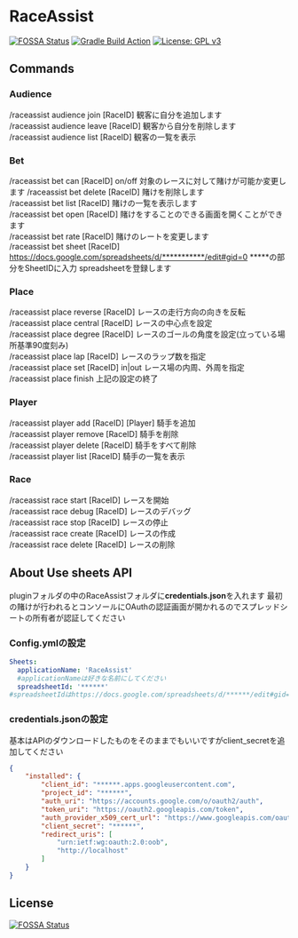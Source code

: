 # RaceAssist
[![FOSSA Status](https://app.fossa.com/api/projects/custom%2B27464%2Fgithub.com%2FNlkomaru%2FRaceAssist-advance.svg?type=shield)](https://app.fossa.com/projects/custom%2B27464%2Fgithub.com%2FNlkomaru%2FRaceAssist-advance?ref=badge_shield)
[![Gradle Build Action](https://github.com/Nlkomaru/RaceAssist-advance/actions/workflows/blank.yml/badge.svg)](https://github.com/Nlkomaru/RaceAssist-advance/actions/workflows/blank.yml)
[![License: GPL v3](https://img.shields.io/badge/License-GPLv3-blue.svg)](https://www.gnu.org/licenses/gpl-3.0)
## Commands

### Audience

/raceassist audience join [RaceID]  観客に自分を追加します<br>
/raceassist audience leave [RaceID] 観客から自分を削除します<br>
/raceassist audience list [RaceID]  観客の一覧を表示<br>

### Bet

/raceassist bet can [RaceID] on/off 対象のレースに対して賭けが可能か変更します 
/raceassist bet delete [RaceID]        賭けを削除します <br>
/raceassist bet list [RaceID]          賭けの一覧を表示します<br>
/raceassist bet open [RaceID]          賭けをすることのできる画面を開くことができます <br>
/raceassist bet rate [RaceID]          賭けのレートを変更します<br>
/raceassist bet sheet [RaceID] <SheetID><br>
https://docs.google.com/spreadsheets/d/***********/edit#gid=0  *****の部分をSheetIDに入力 spreadsheetを登録します<br>

     

### Place

/raceassist place reverse [RaceID]  レースの走行方向の向きを反転<br>
/raceassist place central [RaceID]  レースの中心点を設定<br>
/raceassist place degree [RaceID]  レースのゴールの角度を設定(立っている場所基準90度刻み)<br>
/raceassist place lap [RaceID] <lap>  レースのラップ数を指定<br>
/raceassist place set [RaceID] in|out レース場の内周、外周を指定<br>
/raceassist place finish 上記の設定の終了<br>

### Player

/raceassist player add [RaceID] [Player]  騎手を追加<br>
/raceassist player remove [RaceID]  騎手を削除<br>
/raceassist player delete [RaceID]  騎手をすべて削除<br>
/raceassist player list [RaceID]  騎手の一覧を表示<br>

### Race

/raceassist race start [RaceID]  レースを開始<br>
/raceassist race debug [RaceID]  レースのデバッグ<br>
/raceassist race stop [RaceID]  レースの停止<br>
/raceassist race create [RaceID]  レースの作成<br>
/raceassist race delete [RaceID]  レースの削除<br>

## About Use sheets API

pluginフォルダの中のRaceAssistフォルダに**credentials.json**を入れます 最初の賭けが行われるとコンソールにOAuthの認証画面が開かれるのでスプレッドシートの所有者が認証してください

### Config.ymlの設定

```yaml
Sheets:
  applicationName: 'RaceAssist'
  #applicationNameは好きな名前にしてください
  spreadsheetId: '******'
#spreadsheetIdはhttps://docs.google.com/spreadsheets/d/******/edit#gid=0の******の部分
```

### credentials.jsonの設定

基本はAPIのダウンロードしたものをそのままでもいいですがclient_secretを追加してください

```json
{
    "installed": {
        "client_id": "******.apps.googleusercontent.com",
        "project_id": "******",
        "auth_uri": "https://accounts.google.com/o/oauth2/auth",
        "token_uri": "https://oauth2.googleapis.com/token",
        "auth_provider_x509_cert_url": "https://www.googleapis.com/oauth2/v1/certs",
        "client_secret": "******",
        "redirect_uris": [
            "urn:ietf:wg:oauth:2.0:oob",
            "http://localhost"
        ]
    }
}
```

## License

[![FOSSA Status](https://app.fossa.com/api/projects/custom%2B27464%2Fgithub.com%2FNlkomaru%2FRaceAssist-advance.svg?type=large)](https://app.fossa.com/projects/custom%2B27464%2Fgithub.com%2FNlkomaru%2FRaceAssist-advance?ref=badge_large)
